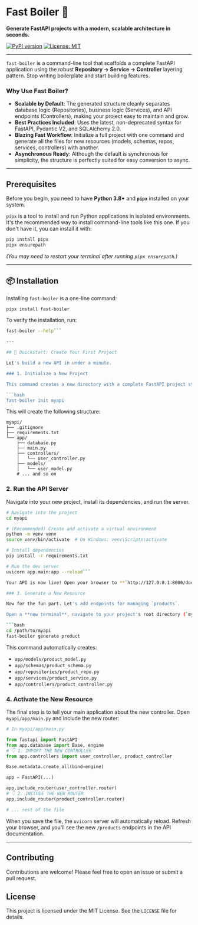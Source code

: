 # Fast Boiler 🚀

**Generate FastAPI projects with a modern, scalable architecture in seconds.**

[![PyPI version](https://badge.fury.io/py/fast-boiler.svg)](https://pypi.org/project/fast-boiler/)
[![License: MIT](https://img.shields.io/badge/License-MIT-yellow.svg)](https://opensource.org/licenses/MIT)

---

`fast-boiler` is a command-line tool that scaffolds a complete FastAPI application using the robust **Repository → Service → Controller** layering pattern. Stop writing boilerplate and start building features.

### Why Use Fast Boiler?

-   **Scalable by Default**: The generated structure cleanly separates database logic (Repositories), business logic (Services), and API endpoints (Controllers), making your project easy to maintain and grow.
-   **Best Practices Included**: Uses the latest, non-deprecated syntax for FastAPI, Pydantic V2, and SQLAlchemy 2.0.
-   **Blazing Fast Workflow**: Initialize a full project with one command and generate all the files for new resources (models, schemas, repos, services, controllers) with another.
-   **Asynchronous Ready**: Although the default is synchronous for simplicity, the structure is perfectly suited for easy conversion to async.

---

##  Prerequisites

Before you begin, you need to have **Python 3.8+** and **`pipx`** installed on your system.

`pipx` is a tool to install and run Python applications in isolated environments. It's the recommended way to install command-line tools like this one. If you don't have it, you can install it with:

```bash
pip install pipx
pipx ensurepath
```

*(You may need to restart your terminal after running `pipx ensurepath`.)*

---

## 📦 Installation

Installing `fast-boiler` is a one-line command:

```bash
pipx install fast-boiler
```

To verify the installation, run:

```bash
fast-boiler --help```

---

## 🚀 Quickstart: Create Your First Project

Let's build a new API in under a minute.

### 1. Initialize a New Project

This command creates a new directory with a complete FastAPI project structure, including a default `user` resource.

```bash
fast-boiler init myapi
```

This will create the following structure:
```
myapi/
├── .gitignore
├── requirements.txt
└── app/
    ├── database.py
    ├── main.py
    ├── controllers/
    │   └── user_controller.py
    ├── models/
    │   └── user_model.py
    # ... and so on
```

### 2. Run the API Server

Navigate into your new project, install its dependencies, and run the server.

```bash
# Navigate into the project
cd myapi

# (Recommended) Create and activate a virtual environment
python -m venv venv
source venv/bin/activate  # On Windows: venv\Scripts\activate

# Install dependencies
pip install -r requirements.txt

# Run the dev server
uvicorn app.main:app --reload```

Your API is now live! Open your browser to **`http://127.0.0.1:8000/docs`** to see the interactive Swagger UI for the `/users` endpoint.

### 3. Generate a New Resource

Now for the fun part. Let's add endpoints for managing `products`.

Open a **new terminal**, navigate to your project's root directory (`myapi`), and run the `generate` command.

```bash
cd /path/to/myapi
fast-boiler generate product
```

This command automatically creates:
- `app/models/product_model.py`
- `app/schemas/product_schema.py`
- `app/repositories/product_repo.py`
- `app/services/product_service.py`
- `app/controllers/product_controller.py`

### 4. Activate the New Resource

The final step is to tell your main application about the new controller. Open `myapi/app/main.py` and include the new router:

```python
# In myapi/app/main.py

from fastapi import FastAPI
from app.database import Base, engine
# 👇 1. IMPORT THE NEW CONTROLLER
from app.controllers import user_controller, product_controller

Base.metadata.create_all(bind=engine)

app = FastAPI(...)

app.include_router(user_controller.router)
# 👇 2. INCLUDE THE NEW ROUTER
app.include_router(product_controller.router)

# ... rest of the file
```
When you save the file, the `uvicorn` server will automatically reload. Refresh your browser, and you'll see the new `/products` endpoints in the API documentation.

---

## Contributing

Contributions are welcome! Please feel free to open an issue or submit a pull request.

## License

This project is licensed under the MIT License. See the `LICENSE` file for details.